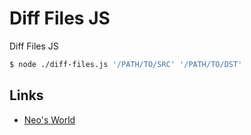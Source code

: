 # Diff Files JS

Diff Files JS

```bash
$ node ./diff-files.js '/PATH/TO/SRC' '/PATH/TO/DST'
```


## Links

- [Neo's World](https://neos21.net/)
